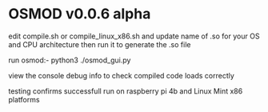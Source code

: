 # OSMOD v0.0.6 alpha

edit compile.sh or compile_linux_x86.sh and update name of .so for your OS and CPU architecture then run it to generate the .so file

run osmod:- python3 ./osmod_gui.py

view the console debug info to check compiled code loads correctly

testing confirms successfull run on raspberry pi 4b and Linux Mint x86 platforms

